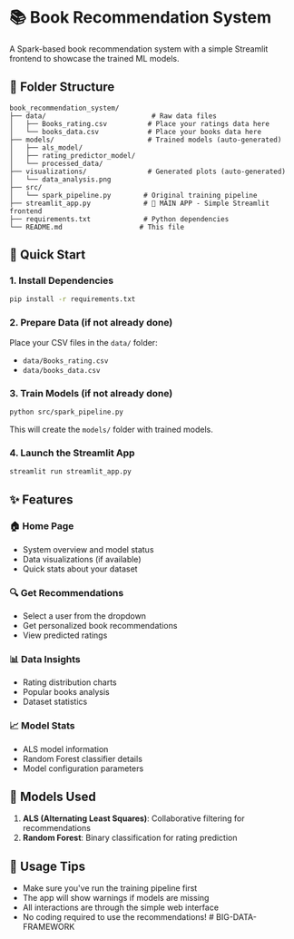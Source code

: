 # 📚 Book Recommendation System

A Spark-based book recommendation system with a simple Streamlit frontend to showcase the trained ML models.

## 📁 Folder Structure
```
book_recommendation_system/
├── data/                          # Raw data files
│   ├── Books_rating.csv          # Place your ratings data here
│   └── books_data.csv            # Place your books data here
├── models/                       # Trained models (auto-generated)
│   ├── als_model/
│   ├── rating_predictor_model/
│   └── processed_data/
├── visualizations/               # Generated plots (auto-generated)
│   └── data_analysis.png
├── src/
│   └── spark_pipeline.py        # Original training pipeline
├── streamlit_app.py             # 🌟 MAIN APP - Simple Streamlit frontend
├── requirements.txt             # Python dependencies
└── README.md                   # This file
```

## 🚀 Quick Start

### 1. Install Dependencies
```bash
pip install -r requirements.txt
```

### 2. Prepare Data (if not already done)
Place your CSV files in the `data/` folder:
- `data/Books_rating.csv`
- `data/books_data.csv`

### 3. Train Models (if not already done)
```bash
python src/spark_pipeline.py
```
This will create the `models/` folder with trained models.

### 4. Launch the Streamlit App
```bash
streamlit run streamlit_app.py
```

## ✨ Features

### 🏠 Home Page
- System overview and model status
- Data visualizations (if available)
- Quick stats about your dataset

### 🔍 Get Recommendations
- Select a user from the dropdown
- Get personalized book recommendations
- View predicted ratings

### 📊 Data Insights
- Rating distribution charts
- Popular books analysis
- Dataset statistics

### 📈 Model Stats
- ALS model information
- Random Forest classifier details
- Model configuration parameters

## 🤖 Models Used

1. **ALS (Alternating Least Squares)**: Collaborative filtering for recommendations
2. **Random Forest**: Binary classification for rating prediction

## 🎯 Usage Tips

- Make sure you've run the training pipeline first
- The app will show warnings if models are missing
- All interactions are through the simple web interface
- No coding required to use the recommendations!
#   B I G - D A T A - F R A M E W O R K  
 